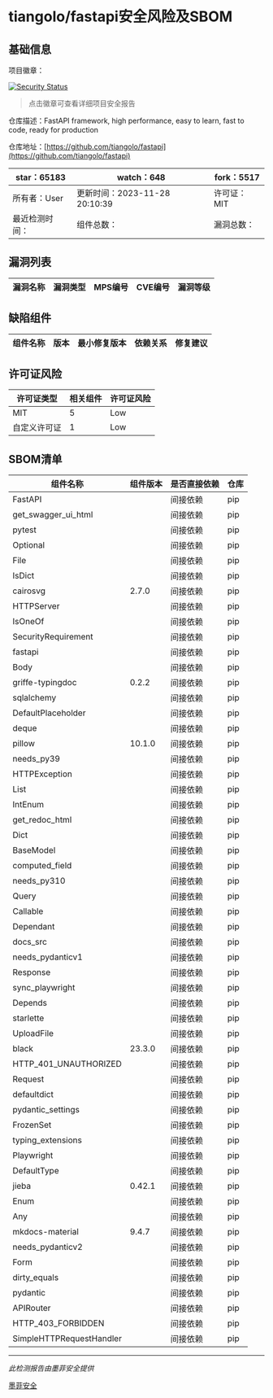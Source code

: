 # tiangolo/fastapi安全风险及SBOM

## 基础信息

项目徽章：

[![Security Status](https://www.murphysec.com/platform3/v31/badge/1729569534505345024.svg)](https://www.murphysec.com/console/report/1724498421639241728/1729569534505345024)

> 点击徽章可查看详细项目安全报告

仓库描述：FastAPI framework, high performance, easy to learn, fast to code, ready for production

仓库地址：[https://github.com/tiangolo/fastapi](https://github.com/tiangolo/fastapi)

| star：65183 | watch：648 | fork：5517 |
| ----------- | -------------- | ------------ |
| 所有者：User | 更新时间：2023-11-28 20:10:39 | 许可证：MIT |
| 最近检测时间： | 组件总数： | 漏洞总数： |




## 漏洞列表

| 漏洞名称 | 漏洞类型 | MPS编号 | CVE编号 | 漏洞等级 |
| ------- | ------ | ------- | ------ | ----- |





## 缺陷组件

| 组件名称 | 版本 | 最小修复版本 | 依赖关系 | 修复建议 |
| -------- | ---- | ------------ | -------- | -------- |





## 许可证风险

| 许可证类型 | 相关组件 | 许可证风险 |
| ---------- | -------- | ---------- |
|MIT|5|Low|
|自定义许可证|1|Low|




## SBOM清单

| 组件名称 | 组件版本 | 是否直接依赖 | 仓库 |
| -------- | -------- | ------------ | ---- |
|FastAPI||间接依赖|pip|
|get_swagger_ui_html||间接依赖|pip|
|pytest||间接依赖|pip|
|Optional||间接依赖|pip|
|File||间接依赖|pip|
|IsDict||间接依赖|pip|
|cairosvg|2.7.0|间接依赖|pip|
|HTTPServer||间接依赖|pip|
|IsOneOf||间接依赖|pip|
|SecurityRequirement||间接依赖|pip|
|fastapi||间接依赖|pip|
|Body||间接依赖|pip|
|griffe-typingdoc|0.2.2|间接依赖|pip|
|sqlalchemy||间接依赖|pip|
|DefaultPlaceholder||间接依赖|pip|
|deque||间接依赖|pip|
|pillow|10.1.0|间接依赖|pip|
|needs_py39||间接依赖|pip|
|HTTPException||间接依赖|pip|
|List||间接依赖|pip|
|IntEnum||间接依赖|pip|
|get_redoc_html||间接依赖|pip|
|Dict||间接依赖|pip|
|BaseModel||间接依赖|pip|
|computed_field||间接依赖|pip|
|needs_py310||间接依赖|pip|
|Query||间接依赖|pip|
|Callable||间接依赖|pip|
|Dependant||间接依赖|pip|
|docs_src||间接依赖|pip|
|needs_pydanticv1||间接依赖|pip|
|Response||间接依赖|pip|
|sync_playwright||间接依赖|pip|
|Depends||间接依赖|pip|
|starlette||间接依赖|pip|
|UploadFile||间接依赖|pip|
|black|23.3.0|间接依赖|pip|
|HTTP_401_UNAUTHORIZED||间接依赖|pip|
|Request||间接依赖|pip|
|defaultdict||间接依赖|pip|
|pydantic_settings||间接依赖|pip|
|FrozenSet||间接依赖|pip|
|typing_extensions||间接依赖|pip|
|Playwright||间接依赖|pip|
|DefaultType||间接依赖|pip|
|jieba|0.42.1|间接依赖|pip|
|Enum||间接依赖|pip|
|Any||间接依赖|pip|
|mkdocs-material|9.4.7|间接依赖|pip|
|needs_pydanticv2||间接依赖|pip|
|Form||间接依赖|pip|
|dirty_equals||间接依赖|pip|
|pydantic||间接依赖|pip|
|APIRouter||间接依赖|pip|
|HTTP_403_FORBIDDEN||间接依赖|pip|
|SimpleHTTPRequestHandler||间接依赖|pip|


------

*此检测报告由墨菲安全提供*

[墨菲安全](www.murphysec.com)